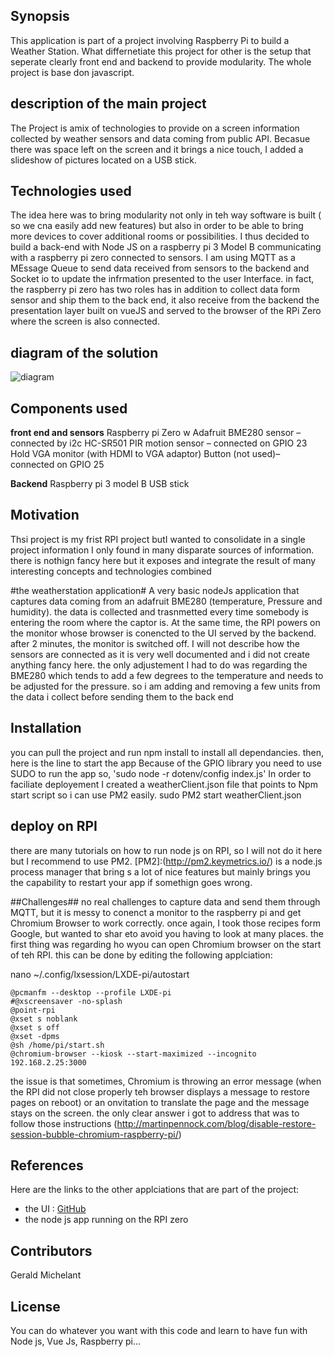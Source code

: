 ## Synopsis

This application is part of a project involving Raspberry Pi to build a Weather Station. What differnetiate this project for other is the setup that seperate clearly front end and backend to provide modularity. The whole project is base don javascript.

## description of the main project
The Project is amix of technologies to provide on a screen information collected by weather sensors and data coming from public API. Becasue there was space left on the screen and it brings a nice touch, I added a slideshow of pictures located on a USB stick.

## Technologies used
The idea here was to bring modularity not only in teh way software is built ( so we cna easily add new features) but also in order to be able to bring more devices to cover additional rooms or possibilities. I thus decided to build a back-end with Node JS on a raspberry pi 3 Model B communicating with a raspberry pi zero connected to sensors. I am using MQTT as a MEssage Queue to send data received from sensors to the backend and Socket io to update the infrmation presented to the user Interface. in fact, the raspberry pi zero has two roles has in addition to collect data form sensor and ship them to the back end, it also receive from the backend the presentation layer built on vueJS and served to the browser of the RPi Zero where the screen is also connected.

## diagram of the solution
![diagram](/diagram-weather.jpeg)

## Components used

**front end and sensors**
Raspberry pi Zero w
Adafruit BME280 sensor – connected by i2c 
HC-SR501 PIR motion sensor – connected on GPIO 23
Hold VGA monitor (with HDMI to VGA adaptor)
Button (not used)– connected on GPIO 25 

**Backend**
Raspberry pi 3 model B
USB stick


## Motivation

Thsi project is my frist RPI project butI wanted to consolidate in a single project information I only found in many disparate sources of information. there is nothign fancy here but it exposes and integrate the result of many interesting concepts and technologies combined

#the weatherstation application#
 A very basic nodeJs application that captures data coming from an adafruit BME280 (temperature, Pressure and humidity). the data is collected and trasnmetted every time somebody is entering the room where the captor is. At the same time, the RPI powers on the monitor whose browser is conencted to the UI served by the backend. after 2 minutes, the monitor is switched off. I will not describe how the sensors are connected as it is very well documented and i did not create anything fancy here. the only adjustement I had to do was regarding the BME280 which tends to add a few degrees to the temperature and needs to be adjusted for the pressure.  so i am adding and removing a few units from the data i collect before sending them to the back end

## Installation

you can pull the project and run npm install to install all dependancies. then, here is the line to start the app
Because of the GPIO library you need to use SUDO to run the app so, 'sudo node -r dotenv/config  index.js'
In order to faciliate deployement I created a weatherClient.json file that points to Npm start script so i can use PM2 easily. sudo PM2 start weatherClient.json

## deploy on RPI
there are many tutorials on how to run node js on RPI, so I will not do it here but I recommend to use PM2. [PM2]:(http://pm2.keymetrics.io/) is a node.js process manager that bring s a lot of nice features but mainly brings you the capability to restart your app if somethign goes wrong.

##Challenges##
no real challenges to capture data and send them through MQTT, but it is messy to conenct a monitor to the raspberry pi and get Chromium Browser to work correctly. once again, I took those recipes form Google, but wanted to shar eto avoid you having to look at many places.
the first thing was regarding ho wyou can open Chromium browser on the start of teh RPI.
this can be done by editing the following applciation:

nano ~/.config/lxsession/LXDE-pi/autostart

```@lxpanel --profile LXDE-pi
@pcmanfm --desktop --profile LXDE-pi
#@xscreensaver -no-splash
@point-rpi
@xset s noblank
@xset s off
@xset -dpms
@sh /home/pi/start.sh
@chromium-browser --kiosk --start-maximized --incognito  192.168.2.25:3000
```

the issue is that sometimes, Chromium is throwing an error message (when the RPI did not close properly teh browser displays a message to restore pages on reboot) or an onvitation to translate the page and the message stays on the screen. the only clear answer i got to address that was to follow those instructions (http://martinpennock.com/blog/disable-restore-session-bubble-chromium-raspberry-pi/)


## References

Here are the links to the other applciations that are part of the project:
* the UI : [GitHub](http://github.com)
* the node js app running on the RPI zero


## Contributors

Gerald Michelant

## License
You can do whatever you want with this code and learn to have fun with Node js, Vue Js, Raspberry pi...
